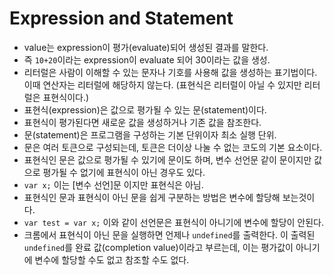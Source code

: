 # Expression and Statement

- value는 expression이 평가(evaluate)되어 생성된 결과를 말한다.
- 즉 `10+20`이라는 expression이 evaluate 되어 30이라는 값을 생성.
- 리터럴은 사람이 이해할 수 있는 문자나 기호를 사용해 값을 생성하는 표기법이다. 이때 연산자는 리터럴에 해당하지 않는다. (표현식은 리터럴이 아닐 수 있지만 리터럴은 표현식이다.)
- 표현식(expression)은 값으로 평가될 수 있는 문(statement)이다.
- 표현식이 평가된다면 새로운 값을 생성하거나 기존 값을 참조한다.
- 문(statement)은 프로그램을 구성하는 기본 단위이자 최소 실행 단위.
- 문은 여러 토큰으로 구성되는데, 토큰은 더이상 나눌 수 없는 코도의 기본 요소이다.
- 표현식인 문은 값으로 평가될 수 있기에 문이도 하며, 변수 선언문 같이 문이지만 값으로 평가될 수 없기에 표현식이 아닌 경우도 있다.
- `var x;` 이는 [변수 선언]문 이지만 표현식은 아님.
- 표현식인 문과 표현식이 아닌 문을 쉽게 구분하는 방법은 변수에 할당해 보는것이다.
- `var test = var x;` 이와 같이 선언문은 표현식이 아니기에 변수에 할당이 안된다.
- 크롬에서 표현식이 아닌 문을 실행하면 언제나 `undefined`를 출력한다. 이 출력된 `undefined`를 완료 값(completion value)이라고 부르는데, 이는 평가값이 아니기에 변수에 할당할 수도 없고 참조할 수도 없다.
